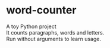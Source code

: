 # word-counter
A toy Python project<br>
It counts paragraphs, words and letters.<br>
Run without arguments to learn usage.<br>
